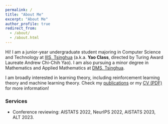 ```yaml
---
permalink: /
title: "About Me"
excerpt: "About Me"
author_profile: true
redirect_from: 
  - /about/
  - /about.html
---
```


Hi! I am a junior-year undergraduate student majoring in Computer Science and Technology at [IIIS, Tsinghua](https://iiis.tsinghua.edu.cn/en/) (a.k.a. **Yao Class**, directed by Turing Award Laureate Andrew Chi-Chih Yao). I am also pursuing a minor degree in Mathematics and Applied Mathematics at [DMS, Tsinghua](https://www.math.tsinghua.edu.cn/).

I am broadly interested in learning theory, including reinforcement learning theory and machine learning theory. Check my [publications](publications) or my [CV (PDF)](CV_Yan.pdf) for more information!

### Services
* Conference reviewing: AISTATS 2022, NeurIPS 2022, AISTATS 2023, ALT 2023.
